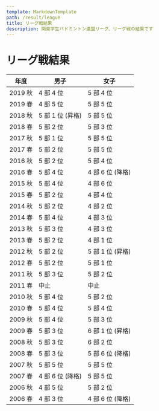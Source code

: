 ```yaml
---
template: MarkdownTemplate
path: /result/league
title: リーグ戦結果
description: 関東学生バドミントン連盟リーグ、リーグ戦の結果です
---
```


# リーグ戦結果

<div class="table-scroll">

| 年度 | 男子 | 女子 |
|--|--|--|
| 2019 秋 | 4 部 4 位 | 5 部 4 位 |
| 2019 春 | 4 部 5 位 | 5 部 5 位 |
| 2018 秋 | 5 部 1 位 (昇格) | 5 部 5 位 |
| 2018 春 | 5 部 2 位 | 5 部 3 位 |
| 2017 秋 | 5 部 1 位 | 5 部 5 位 |
| 2017 春 | 5 部 2 位 | 5 部 5 位 |
| 2016 秋 | 5 部 2 位 | 5 部 4 位 |
| 2016 春 | 5 部 4 位 | 4 部 6 位 (降格) |
| 2015 秋 | 5 部 4 位 | 4 部 6 位 |
| 2015 春 | 5 部 2 位 | 4 部 4 位 |
| 2014 秋 | 5 部 2 位 | 4 部 2 位 |
| 2014 春 | 5 部 4 位 | 4 部 3 位 |
| 2013 秋 | 5 部 3 位 | 4 部 3 位 |
| 2013 春 | 5 部 2 位 | 4 部 1 位 |
| 2012 秋 | 5 部 2 位 | 5 部 1 位 (昇格) |
| 2012 春 | 5 部 2 位 | 5 部 1 位 |
| 2011 秋 | 5 部 3 位 | 5 部 2 位 |
| 2011 春 | 中止 | 中止 |
| 2010 秋 | 5 部 4 位 | 5 部 2 位 |
| 2010 春 | 5 部 4 位 | 5 部 4 位 |
| 2009 秋 | 5 部 4 位 | 5 部 3 位 |
| 2009 春 | 5 部 3 位 | 6 部 1 位 (昇格) |
| 2008 秋 | 5 部 3 位 | 6 部 2 位 |
| 2008 春 | 5 部 3 位 | 5 部 6 位 (降格) |
| 2007 秋 | 5 部 5 位 | 5 部 5 位 |
| 2007 春 | 4 部 6 位 (降格) | 5 部 5 位 |
| 2006 秋 | 4 部 5 位 | 5 部 2 位 |
| 2006 春 | 4 部 3 位 | 4 部 6 位 (降格) |

</div>
